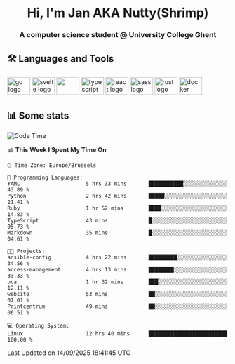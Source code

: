 <h1 align="center">Hi, I'm Jan AKA Nutty(Shrimp)</h1>
<h3 align="center">A computer science student @ University College Ghent</h3>

<h2 align="left">🛠️ Languages and Tools</h2>

###

<div align="left">
  <img src="https://cdn.jsdelivr.net/gh/devicons/devicon/icons/go/go-original.svg" height="40" width="52" alt="go logo"  />
  <img src="https://cdn.jsdelivr.net/gh/devicons/devicon@latest/icons/svelte/svelte-original.svg"  height="40" width="52" alt="svelte logo" />
  <img src="https://cdn.jsdelivr.net/gh/devicons/devicon@latest/icons/tailwindcss/tailwindcss-original.svg" height="40" width="52" />
  <img src="https://cdn.jsdelivr.net/gh/devicons/devicon/icons/typescript/typescript-original.svg" height="40" width="52" alt="typescript logo"  />
  <img src="https://cdn.jsdelivr.net/gh/devicons/devicon/icons/react/react-original.svg" height="40" width="52" alt="react logo"  />
  <img src="https://cdn.jsdelivr.net/gh/devicons/devicon/icons/sass/sass-original.svg" height="40" width="52" alt="sass logo"  />
  <img src="https://cdn.jsdelivr.net/gh/devicons/devicon@latest/icons/rust/rust-original.svg" height="40" width="52" alt="rust logo" />
  <img src="https://cdn.jsdelivr.net/gh/devicons/devicon/icons/docker/docker-original.svg" height="40" width="52" alt="docker logo"  />
</div>

<h2>📊 Some stats</h2>

<!--START_SECTION:waka-->
![Code Time](http://img.shields.io/badge/Code%20Time-6%2C300%20hrs%2043%20mins-blue)

📊 **This Week I Spent My Time On** 

```text
🕑︎ Time Zone: Europe/Brussels

💬 Programming Languages: 
YAML                     5 hrs 33 mins       ███████████░░░░░░░░░░░░░░   43.89 % 
Python                   2 hrs 42 mins       █████░░░░░░░░░░░░░░░░░░░░   21.41 % 
Ruby                     1 hr 52 mins        ████░░░░░░░░░░░░░░░░░░░░░   14.83 % 
TypeScript               43 mins             █░░░░░░░░░░░░░░░░░░░░░░░░   05.73 % 
Markdown                 35 mins             █░░░░░░░░░░░░░░░░░░░░░░░░   04.61 % 

🐱‍💻 Projects: 
ansible-config           4 hrs 22 mins       █████████░░░░░░░░░░░░░░░░   34.56 % 
access-management        4 hrs 13 mins       ████████░░░░░░░░░░░░░░░░░   33.33 % 
oca                      1 hr 32 mins        ███░░░░░░░░░░░░░░░░░░░░░░   12.11 % 
website                  53 mins             ██░░░░░░░░░░░░░░░░░░░░░░░   07.01 % 
Printcentrum             49 mins             ██░░░░░░░░░░░░░░░░░░░░░░░   06.51 % 

💻 Operating System: 
Linux                    12 hrs 40 mins      █████████████████████████   100.00 % 
```


 Last Updated on 14/09/2025 18:41:45 UTC
<!--END_SECTION:waka-->
